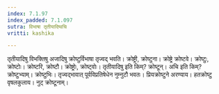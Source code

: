 ```yaml
---
index: 7.1.97
index_padded: 7.1.097
sutra: विभाषा तृतीयादिष्वचि
vritti: kashika

---
```

तृतीयादिषु विभक्तिषु अजादिषु क्रोष्टुर्विभाषा तृज्वद् भवति। क्रोष्ट्री, क्रोष्टुना। क्रोष्ट्रे क्रोष्टवे। क्रोष्टुः, क्रोष्टोः। क्रोष्टरि, क्रोष्टौ। क्रोष्ट्रोः, क्रोष्ट्वोः। तृतीयादिषु इति किम्? क्रोष्टून्। अचि इति किम्? क्रोष्टुभ्याम्। क्रोष्टुभिः। तृज्वद्भावात् पूर्वविप्रतिषेधेन नुम्नुटौ भवतः। प्रियक्रोष्टुने अरण्याय। हतक्रोष्टु वृषलकुलाय। नुट् क्रोष्टूनाम्।